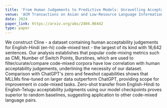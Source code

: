```yaml
---
title: 'From Human Judgements to Predictive Models: Unravelling Acceptability in Code-Mixed Sentences'
venue: 'ACM Transactions on Asian and Low-Resource Language Information Processing'
date: 2024
paper_link: https://arxiv.org/abs/2404.06442
type: paper
---
```

We construct Cline - a dataset containing human acceptability judgements for English-Hindi (en-hi) code-mixed text - the largest of its kind with 16,642 sentences. Our analysis establishes that popular code-mixing metrics such as CMI, Number of Switch Points, Burstines, which are used to filter/curate/compare code-mixed corpora have low correlation with human acceptability judgements, underlining the necessity of our dataset. Comparison with ChatGPT's zero and fewshot capabilities shows that MLLMs fine-tuned on larger data outperform ChatGPT, providing scope for improvement in code-mixed tasks. Zero-shot transfer from English-Hindi to English-Telugu acceptability judgments using our model checkpoints proves superior to random baselines, suggesting application to other code-mixed language pairs.
